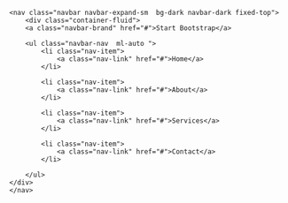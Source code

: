 <!DOCTYPE html>
<html>
<head>

<title>
    Shop Homepage - Start Bootstrap Template
</title>
<meta charset="utf-8">
  <meta name="viewport" content="width=device-width, initial-scale=1">
  <link rel="stylesheet" href="https://maxcdn.bootstrapcdn.com/bootstrap/4.5.2/css/bootstrap.min.css">


</head>

<body>


    <nav class="navbar navbar-expand-sm  bg-dark navbar-dark fixed-top">
        <div class="container-fluid">
        <a class="navbar-brand" href="#">Start Bootstrap</a>

        <ul class="navbar-nav  ml-auto ">
            <li class="nav-item">
                <a class="nav-link" href="#">Home</a>
            </li>

            <li class="nav-item">
                <a class="nav-link" href="#">About</a>
            </li>

            <li class="nav-item">
                <a class="nav-link" href="#">Services</a>
            </li>

            <li class="nav-item">
                <a class="nav-link" href="#">Contact</a>
            </li>

        </ul>
    </div>
    </nav>





















</div>

</body>

</html>
